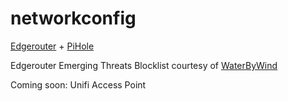 # networkconfig
[Edgerouter](https://www.ubnt.com/edgemax/edgerouter/) + [PiHole](https://pi-hole.net)

Edgerouter Emerging Threats Blocklist courtesy of [WaterByWind](https://github.com/WaterByWind/edgeos-bl-mgmt)

Coming soon: Unifi Access Point
